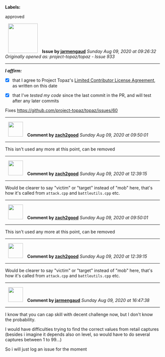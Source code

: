 **Labels:**

approved



<a href="https://github.com/jarmengaud"><img src="https://avatars3.githubusercontent.com/u/52013132?v=4" width="96" height="96" hspace="10"></img></a> **Issue by [jarmengaud](https://github.com/jarmengaud)**
_Sunday Aug 09, 2020 at 09:26:32_
_Originally opened as: project-topaz/topaz - Issue 933_

----

<!-- place 'x' mark between square [] brackets to affirm: -->
**_I affirm:_**
- [x] that I agree to Project Topaz's [Limited Contributor License Agreement](http://project-topaz.com/blob/release/CONTRIBUTOR_AGREEMENT.md), as written on this date
- [x] that I've _tested my code_ since the last commit in the PR, and will test after any later commits

Fixes https://github.com/project-topaz/topaz/issues/60





----
<a href="https://github.com/zach2good"><img src="https://avatars3.githubusercontent.com/u/1389729?v=4" width="48" height="48" hspace="10"></img></a> **Comment by [zach2good](https://github.com/zach2good)**
_Sunday Aug 09, 2020 at 09:50:01_

----

This isn't used any more at this point, can be removed


----
<a href="https://github.com/zach2good"><img src="https://avatars3.githubusercontent.com/u/1389729?v=4" width="48" height="48" hspace="10"></img></a> **Comment by [zach2good](https://github.com/zach2good)**
_Sunday Aug 09, 2020 at 12:39:15_

----

Would be clearer to say "victim" or "target" instead of "mob" here, that's how it's called from `attack.cpp` and `battleutils.cpp` etc.



----
<a href="https://github.com/zach2good"><img src="https://avatars3.githubusercontent.com/u/1389729?v=4" width="48" height="48" hspace="10"></img></a> **Comment by [zach2good](https://github.com/zach2good)**
_Sunday Aug 09, 2020 at 09:50:01_

----

This isn't used any more at this point, can be removed


----
<a href="https://github.com/zach2good"><img src="https://avatars3.githubusercontent.com/u/1389729?v=4" width="48" height="48" hspace="10"></img></a> **Comment by [zach2good](https://github.com/zach2good)**
_Sunday Aug 09, 2020 at 12:39:15_

----

Would be clearer to say "victim" or "target" instead of "mob" here, that's how it's called from `attack.cpp` and `battleutils.cpp` etc.



----
<a href="https://github.com/jarmengaud"><img src="https://avatars3.githubusercontent.com/u/52013132?v=4" width="48" height="48" hspace="10"></img></a> **Comment by [jarmengaud](https://github.com/jarmengaud)**
_Sunday Aug 09, 2020 at 16:47:38_

----

I know that you can cap skill with decent challenge now, but I don't know the probability.
I would have difficulties trying to find the correct values from retail captures (besides i imagine it depends also on level, so would have to do several captures between 1 to 99...)
So i will just log an issue for the moment
